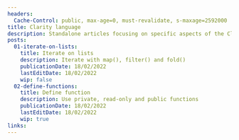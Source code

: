 ```yaml
---
headers:
  Cache-Control: public, max-age=0, must-revalidate, s-maxage=2592000
title: Clarity language
description: Standalone articles focusing on specific aspects of the Clarity language
posts:
  01-iterate-on-lists:
    title: Iterate on lists
    description: Iterate with map(), filter() and fold()
    publicationDate: 18/02/2022
    lastEditDate: 18/02/2022
    wip: false
  02-define-functions:
    title: Define function
    description: Use private, read-only and public functions
    publicationDate: 18/02/2022
    lastEditDate: 18/02/2022
    wip: true
links:
---
```

